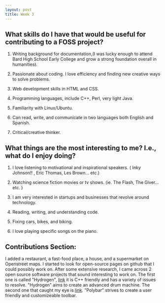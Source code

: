```yaml
---
layout: post
title: Week 3
---
```


## What skills do I have that would be useful for contributing to a FOSS project?
  
  
1. Writing background for documentation,(I was lucky enough to attend Bard High School Early College and grow a strong
foundation overall in humanities).

2. Passionate about coding. I love efficiency and finding new creative ways to solve problems.

3. Web development skills in HTML and CSS. 

4. Programming languages, include C++, Perl, very light Java. 

5. Familiarity with Linux/Ubuntu. 

6. Can read, write, and communicate in two languages both English and Spanish. 

7. Critical/creative thinker.



## What things are the most interesting to me? I.e., what do I enjoy doing?


1. I love listening to motivational and inspirational speakers. ( Inky Johnson!! , Eric Thomas, Les Brown... etc.)

2. Watching science fiction movies or tv shows. (ie. The Flash, The Giver... etc. ) 

3. I am very interested in startups and businesses that revolve around technology.

4. Reading, writing, and understanding code. 

5. Fixing cars, bikes, and biking. 

6. I love playing specific songs on the piano.


## Contributions Section:

  I added a restaurant, a fast-food place, a house, and a supermarket on Openstreet maps. I started to look for open-source pages on github that I could possibly work on. After some extensive research, I came across 2 open source software projects that sound interesting to work on. The first one is called "Hydrogen", [link](https://github.com/hydrogen-music/hydrogen) it is C++ friendly and has a variety of issues to resolve. "Hydrogen" aims to create an advanced drum machine. The second one that caught my eye is [link](https://github.com/polybar/polybar). "Polybar" strives to create a user friendly and customizeable toolbar.
 

